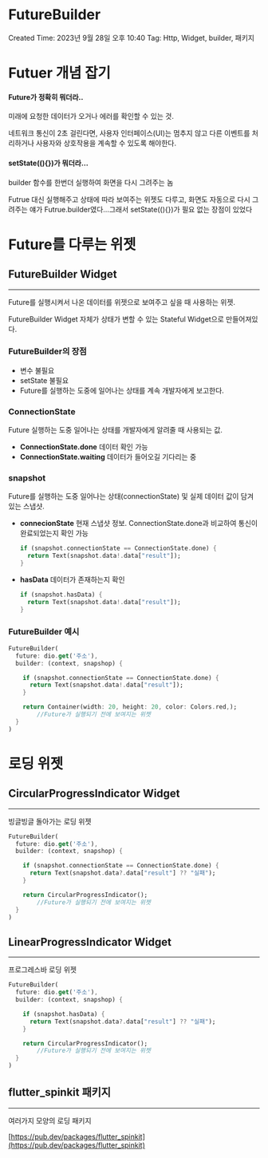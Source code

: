 # FutureBuilder

Created Time: 2023년 9월 28일 오후 10:40
Tag: Http, Widget, builder, 패키지

# Futuer 개념 잡기

#### Future가 정확히 뭐더라..

미래에 요청한 데이터가 오거나 에러를 확인할 수 있는 것.

네트워크 통신이 2초 걸린다면, 사용자 인터페이스(UI)는 멈추지 않고 다른 이벤트를 처리하거나 사용자와 상호작용을 계속할 수 있도록 해야한다.

#### setState((){})가 뭐더라…

builder 함수를 한번더 실행하여 화면을 다시 그려주는 놈

Futrue 대신 실행해주고 상태에 따라 보여주는 위젯도 다루고, 화면도 자동으로 다시 그려주는 얘가 Futrue.builder였다…그래서 setState((){})가 필요 없는 장점이 있었다

# Future를 다루는 위젯

## FutureBuilder Widget

---

Future를 실행시켜서 나온 데이터를 위젯으로 보여주고 싶을 때 사용하는 위젯.

FutureBuilder Widget 자체가 상태가 변할 수 있는 Stateful Widget으로 만들어져있다.

### FutureBuilder의 장점

- 변수 불필요
- setState 불필요
- Future를 실행하는 도중에 일어나는 상태를 계속 개발자에게 보고한다.

### ConnectionState

Future 실행하는 도중 일어나는 상태를 개발자에게 알려줄 때 사용되는 값.

- **ConnectionState.done**
  데이터 확인 가능
- **ConnectionState.waiting**
  데이터가 들어오길 기다리는 중

### snapshot

Future를 실행하는 도중 일어나는 상태(connectionState) 및 실제 데이터 값이 담겨있는 스냅샷.

- **connecionState**
  현재 스냅샷 정보.
  ConnectionState.done과 비교하여 통신이 완료되었는지 확인 가능
  ```dart
  if (snapshot.connectionState == ConnectionState.done) {
  	return Text(snapshot.data!.data["result"]);
  }
  ```
- **hasData**
  데이터가 존재하는지 확인
  ```dart
  if (snapshot.hasData) {
  	return Text(snapshot.data!.data["result"]);
  }
  ```

### FutureBuilder 예시

```dart
FutureBuilder(
  future: dio.get('주소'),
  builder: (context, snapshop) {

    if (snapshot.connectionState == ConnectionState.done) {
      return Text(snapshot.data!.data["result"]);
    }

    return Container(width: 20, height: 20, color: Colors.red,);
		//Future가 실행되기 전에 보여지는 위젯
  }
)
```

# 로딩 위젯

## CircularProgressIndicator Widget

---

빙글빙글 돌아가는 로딩 위젯

```dart
FutureBuilder(
  future: dio.get('주소'),
  builder: (context, snapshop) {

    if (snapshot.connectionState == ConnectionState.done) {
      return Text(snapshot.data?.data["result"] ?? "실패");
    }

    return CircularProgressIndicator();
		//Future가 실행되기 전에 보여지는 위젯
  }
)
```

## LinearProgressIndicator Widget

---

프로그레스바 로딩 위젯

```dart
FutureBuilder(
  future: dio.get('주소'),
  builder: (context, snapshop) {

    if (snapshot.hasData) {
      return Text(snapshot.data?.data["result"] ?? "실패");
    }

    return CircularProgressIndicator();
		//Future가 실행되기 전에 보여지는 위젯
  }
)
```

## flutter_spinkit 패키지

---

여러가지 모양의 로딩 패키지

[https://pub.dev/packages/flutter_spinkit](https://pub.dev/packages/flutter_spinkit)
